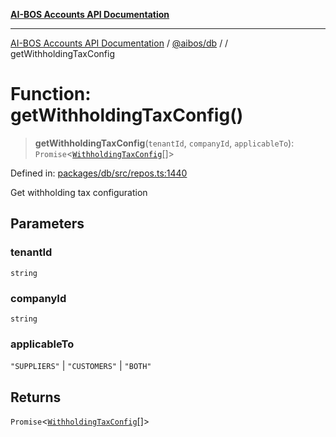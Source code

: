 [**AI-BOS Accounts API Documentation**](../../../README.md)

***

[AI-BOS Accounts API Documentation](../../../README.md) / [@aibos/db](../README.md) / [](../README.md) / getWithholdingTaxConfig

# Function: getWithholdingTaxConfig()

> **getWithholdingTaxConfig**(`tenantId`, `companyId`, `applicableTo`): `Promise`\<[`WithholdingTaxConfig`](../interfaces/WithholdingTaxConfig.md)[]\>

Defined in: [packages/db/src/repos.ts:1440](https://github.com/pohlai88/accounts/blob/48103fb36d28b2b9bfb33472b6de2f719773cde9/packages/db/src/repos.ts#L1440)

Get withholding tax configuration

## Parameters

### tenantId

`string`

### companyId

`string`

### applicableTo

`"SUPPLIERS"` | `"CUSTOMERS"` | `"BOTH"`

## Returns

`Promise`\<[`WithholdingTaxConfig`](../interfaces/WithholdingTaxConfig.md)[]\>
